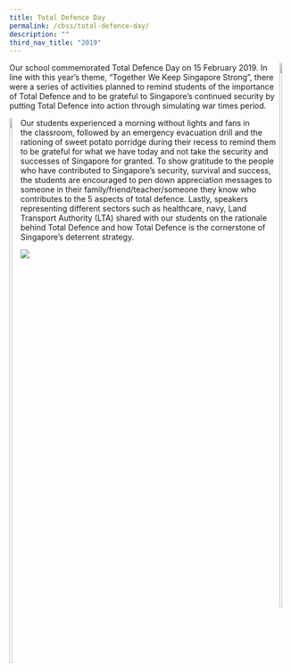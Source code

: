 ```yaml
---
title: Total Defence Day
permalink: /cbss/total-defence-day/
description: ""
third_nav_title: "2019"
---
```


<div>
<div style="float: right">
<img src="/images/total-defence-2-min.jpg" 
     style="width:50%">
</div>
<div>
<p>Our school commemorated Total Defence Day on 15 February 2019. In line with this year&rsquo;s theme, &ldquo;Together We Keep Singapore Strong&rdquo;, there were a series of activities planned to remind students of the importance of Total Defence and to be grateful to Singapore&rsquo;s continued security by putting Total Defence into action through simulating war times period.</p>
</div>
</div>

<div>
<div style="float: left">
<img src="/images/total-defence-1.jpg" 
     style="width:50%">
</div>
<div>
<p>Our students experienced a morning without lights and fans in the&nbsp;classroom, followed by an emergency evacuation drill and the rationing of sweet potato porridge during their recess to remind them to be grateful for what we have today and not take the security and successes of Singapore for granted. To show gratitude to the people who have contributed to Singapore&rsquo;s security, survival and success, the students are encouraged to pen down appreciation messages to someone in their family/friend/teacher/someone they know who contributes to the 5 aspects of total defence. Lastly, speakers representing different sectors such as healthcare, navy, Land Transport Authority (LTA) shared with our students on the rationale behind Total Defence and how Total Defence is the cornerstone of Singapore&rsquo;s deterrent strategy.</p>
</div>
</div>

![](/images/totaldefence3.png)